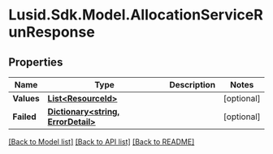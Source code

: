 # Lusid.Sdk.Model.AllocationServiceRunResponse

## Properties

Name | Type | Description | Notes
------------ | ------------- | ------------- | -------------
**Values** | [**List&lt;ResourceId&gt;**](ResourceId.md) |  | [optional] 
**Failed** | [**Dictionary&lt;string, ErrorDetail&gt;**](ErrorDetail.md) |  | [optional] 

[[Back to Model list]](../README.md#documentation-for-models) [[Back to API list]](../README.md#documentation-for-api-endpoints) [[Back to README]](../README.md)

